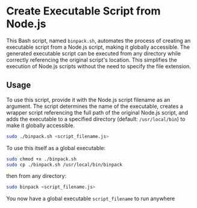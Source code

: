 # Create Executable Script from Node.js

This Bash script, named `binpack.sh`, automates the process of creating an executable script from a Node.js script, making it globally accessible. The generated executable script can be executed from any directory while correctly referencing the original script's location. This simplifies the execution of Node.js scripts without the need to specify the file extension.

## Usage

To use this script, provide it with the Node.js script filename as an argument. The script determines the name of the executable, creates a wrapper script referencing the full path of the original Node.js script, and adds the executable to a specified directory (default: `/usr/local/bin`) to make it globally accessible.

```bash
sudo ./binpack.sh <script_filename.js>
```
To use this itself as a global executable:

```bash
sudo chmod +x ./binpack.sh
sudo cp ./binpack.sh /usr/local/bin/binpack
```
then from any directory:

```bash
sudo binpack <script_filename.js>
```
You now have a global executable `script_filename` to run anywhere
